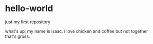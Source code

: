 # hello-world
just my first repository

what's up, my name is isaac. i love chicken and coffee but not together that's gross.
